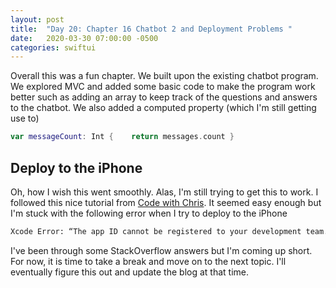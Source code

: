 ```yaml
---
layout: post
title:  "Day 20: Chapter 16 Chatbot 2 and Deployment Problems "
date:   2020-03-30 07:00:00 -0500
categories: swiftui
---
```

Overall this was a fun chapter. We built upon the existing chatbot program. We explored MVC and added some basic code to make the program work better such as adding an array to keep track of the questions and answers to the chatbot. We also added a computed property (which I'm still getting use to)

```swift
var messageCount: Int {​    return messages.count​ }
```
## Deploy to the iPhone

Oh, how I wish this went smoothly. Alas, I'm still trying to get this to work. I followed this nice tutorial from [Code with Chris](https://codewithchris.com/deploy-your-app-on-an-iphone/). It seemed easy enough but I'm stuck with the following error when I try to deploy to the iPhone

```sh
Xcode Error: “The app ID cannot be registered to your development team.”
```

I've been through some StackOverflow answers but I'm coming up short. For now, it is time to take a break and move on to the next topic. I'll eventually figure this out and update the blog at that time.

